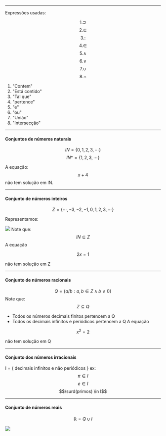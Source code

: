 ____
Expressões usadas:

$$
1.\supseteq
$$
$$2.\subseteq$$
$$3.:$$
$$4.\in$$
$$5.\land$$
$$6.\lor$$
$$7.\cup$$
$$8.\cap$$
1. "Contem"
2. "Está contido"
3. "Tal que"
4. "pertence"
5. "e"
6. "ou"
7. "União"
8. "Intersecção"

___
#### Conjuntos de números naturais

$$IN = \lbrace 0,1,2,3,\cdots\rbrace $$
$$IN* = \lbrace1,2,3,\cdots\rbrace$$

A equação: 
$$x+4$$não tem solução em IN.
____

#### Conjunto de números inteiros

$$Z = \lbrace \cdots , -3 , -2 , -1 , 0 , 1 , 2 , 3 , \cdots \rbrace$$

Representamos:

![](Pasted%20image%2020250228211858.png)
Note que: 
$$IN \subseteq Z$$
A equação 

$$2x = 1$$

não tem solução em Z
____
#### Conjunto de números racionais

$$Q = \lbrace a/b: a,b\in Z\land b\ne0 \rbrace$$
Note que:
$$Z\subseteq Q$$
* Todos os números decimais finitos pertencem a Q
* Todos os decimais infinitos e periódicos pertencem a Q
A equação

$$x^2=2$$


não tem solução em Q
____
#### Conjunto dos números irracionais

I = { decimais infinitos e não periódicos }
ex:
$$\pi\in I $$
$$e\in I $$
$$\surd(primos) \in I$$
____
#### Conjunto de números reais
$$\mathbb{R}=Q\cup I$$

![](Pasted%20image%2020250301221345.png)
